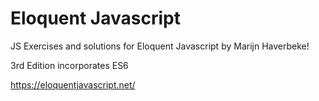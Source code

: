 # Eloquent Javascript

JS Exercises and solutions for Eloquent Javascript by Marijn Haverbeke!

3rd Edition incorporates ES6

https://eloquentjavascript.net/
